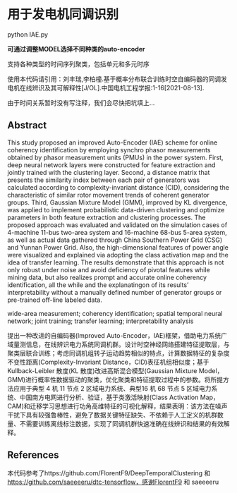 # 用于发电机同调识别

python IAE.py

**可通过调整MODEL选择不同种类的auto-encoder**

支持各种类型的时间序列聚类，包括单元和多元时序

使用本代码请引用：刘丰瑞,李柏橦.基于概率分布联合训练时空自编码器的同调发电机在线辨识及其可解释性[J/OL].中国电机工程学报:1-16[2021-08-13].

由于时间关系暂时没有写注释，我们会尽快把坑填上...

## Abstract
This study proposed an improved Auto-Encoder (IAE) scheme for online coherency identification by employing synchro phasor measurements obtained by phasor measurement units (PMUs) in the power system. First, deep neural network layers were constructed for feature extraction and jointly trained with the clustering layer. Second, a distance matrix that presents the similarity index between each pair of generators was calculated according to complexity-invariant distance (CID), considering the characteristic of similar rotor movement trends of coherent generator groups. Third, Gaussian Mixture Model (GMM), improved by KL divergence, was applied to implement probabilistic data-driven clustering and optimize parameters in both feature extraction and clustering processes. The proposed approach was evaluated and validated on the simulation cases of 4-machine 11-bus two-area system and 16-machine 68-bus 5-area system, as well as actual data gathered through China Southern Power Grid (CSG) and Yunnan Power Grid. Also, the high-dimensional features of power angle were visualized and explained via adopting the class activation map and the idea of transfer learning. The results demonstrate that this approach is not only robust under noise and avoid deficiency of pivotal features while mining data, but also realizes prompt and accurate online coherency identification, all the while and the explanatingon of its results’ interpretability without a manually defined number of generator groups or pre-trained off-line labeled data.

wide-area measurement; coherency identification; spatial temporal neural network; joint training; transfer learning; interpretability analysis

提出一种改进的自编码器(Improved Auto-Encoder，IAE)框架，借助电力系统广域量测信息，在线辨识电力系统同调机群。设计时空神经网络搭建特征提取层，与聚类层联合训练；考虑同调机组转子运动趋势相似的特点，计算数据特征的复杂度不变性距离(Complexity-Invariant Distance，CID)表征机组相似度；基于 Kullback-Leibler 散度(KL 散度)改进高斯混合模型(Gaussian Mixture Model，GMM)进行概率性数据驱动的聚类，优化聚类和特征提取过程中的参数。将所提方法应用于典型 4 机 11 节点 2 区域电力系统、典型16 机 68 节点 5 区域电力系统、中国南方电网进行分析、验证，基于类激活映射(Class Activation Map，CAM)和迁移学习思想进行功角高维特征的可视化解释，结果表明：该方法在噪声干扰下具有较强鲁棒性，避免了数据关键特征缺失、不依赖于人工定义的机群数量、不需要训练离线标注数据，实现了同调机群快速准确在线辨识和结果的有效解释。

## References

本代码参考了https://github.com/FlorentF9/DeepTemporalClustering 和 https://github.com/saeeeeru/dtc-tensorflow，感谢FlorentF9 和 saeeeeru
